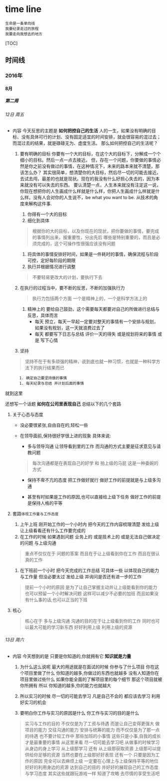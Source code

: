 # time line


    生命是一条单向线 
    我要纪录走过的旅程
    我要走向我想去的地方
[TOC]

## 时间线
### 2016年
#### 8月
##### 第二周
###### 12日 周五
* 内容
今天反思的主题是 **如何把控自己的生活** 
人的一生，如果没有明确的目标、没有具体可行的计划、没有固定适宜的时间安排，就会很容易的混过去；而混过去的结果，就是碌碌无为、虚度生活。
那么如何把控自己的生活呢？
    1. 要有明确的目标
        你要有一个大的目标，在这个大的目标下，分解成一个个细小的目标。然后一点一点去接近。
        但，存在一个问题，你要做的事情必然是你之前没有做过的事情，在这种情况下，未来的路本来就不清楚，那该怎么办？
        其实很简单，想清楚你的大目标，然后尽一切的可能去接近。去试去闯，最差的也就是现状。现在的我没有什么好担心失去的，因为本来就没有可以失去的东西。
        要认清楚一点，人生本来就没有注定这一说，你现在想把你的人生画成什么样就是什么样，你把人生画成什么样就是什么样。没有人会对你的人生说不，be what you want to be.
        从技术的角度来解构这件事.
        1. 你得有一个大的目标
        1. 细化到具体
        > 根据你的大的目标，以及你现在的现状，把你要做的事情，要完成的事情列出来，按重要性，分出先后
哪些是特别重要的，而且是必须完成的，这个可操作性很强应该没有问题

        1. 将具体的事情安排好时间，如果是一件耗时的事情，确保流程与阶段可控，定好每阶段的期限
        1. 执行并根据情况进行调整
        > 不要轻易更改大的计划，要执行下去
    1. 在执行的过程当中，要不断的反思，不断的加强执行力
        > 执行力包括两个方面 一个是精神上的，一个是科学方法上的
        1. 精神上的 要给自己鼓劲，这个需要每天都要对自己的所做进行总结与反思，具体而言
            * 每天 预立，每天一早起一定要对整天的事情有一个安排与规划，如果没有规划，这一天就浪费过去了
            * 每天 都要写下日志与总结 评价一天的得失 或是规划将来的事情 或是 写下心情

     1. 坚持
    > 坚持不在于有多顽强的精神，说到底也就一种习惯，也就是一种科学方法下的执行结果而已

         1. 确定自己要坚持做的事情
         1. 每天纪录与总结 并计划后面的事情

就到这里

还想写一个话题 **如何在公司里表现自己** 总结以下的几个套路

1.  关于心态与态度 

    * 没必要很紧张,自由自在的,轻松一些

    * 在领导面前,保持很好学很上进的现象 具体来说:

        * 多与领导沟通 让领导看到里的工作 而沟通的方式主要是征求意见与请教问题

        > 每次沟通都是在表现自己的好学 和 拍上级的马屁 这是一种委婉的方式

        * 保持不卑不亢的态度 把工作做好就行 做好工作的前提就是与上级多沟通

        * 甚至有时如果是工作的原因,也可以直接给上级下任务 做好工作的前提是保持人格的平等

1. 套路` 体现工作量与工作态度 `
    1. 上午上班 刚开始工作的一个小时内 把今天的工作内容梳理清楚 发给上级 让上级看看还有什么工作要完成的
    1. 在工作的时候 如果遇到问题 业务上的 或是技术上的 或是无法自己做决定的问题 与上级沟通 
    > 重点不仅仅在于 问题的答案 而且在于让上级看到你在工作 而且在很认真的工作
    1. 在下班前一个小时 把今天完成的工作总结 可具体一些 以体现自己的能力与工作量 但没必要太过 发给上级 并询问是否还有进一步的工作 
    > 提前一个小时的原因 是为了让自己掌握主动并让上级能看到你的能力 也可以预留一个小时解决问题 这样可以减少不必要的加班 
    而且如果没有什么事的话,也可以正当的下班

1. 核心

    > 核心在于 多与上级沟通 沟通的目的在于让上级看到你的工作 同时也可以最大可能的学习新东西
    好好利用上级 利用上级的资源

###### 13日 周六
* 内容
今天想到的是 只要是你知道的,你就拥有它 **知识就是力量**
    1. 为什么这么说呢
    最大的用途就是在面试的时候 你参与了什么项目 你在这个项目里做了什么 你知道的越多,你做过的东西也就越多
    没有人知道你在项目里做过些什么 如果你能全面的了解项目里的每个细节 那这个项目就被你所拥有 所以 你知道的越多,你的能力也就越大

    1. 所以实习的时候 尽一切的可能去学习 凡是自己不会的 都应该去学习 利用好实习的机会 

    1. 要明白你工作与实习的原因是什么 你工作与实习的目的是什么 
    > 实习与工作的目的 不仅仅是为了工资与待遇 而是让自己变得更强大 做项目的能力 交往沟通的能力 安排与统筹的能力 
    而不仅仅是为了那一点的待遇 也不要计较工作中 那些加班的小事情 这些只是小事,自我的成长才是最重要的事情
    从这里来看 尽一切可能去学习吧 从做事的时候学习 从身边的身上学习 从上级那学习 还有 从上级那获取资源 上级那可以提供给你足够的资源 当然也要在上级那好好表现 
    还有一个 只要是因为工作的原因 完全可以去麻烦上级 一定要在心理上与上级保持平等的地位
    好好的利用身边的资源 达到自己的目的 并好好的展现自己的工作态度与学习态度
    其实这些就跟玩游戏一样 知道了攻略 去尽情的享受生活吧


            













